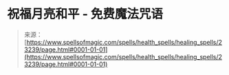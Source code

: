 <!--yml

category: 未分类

date: 2024-06-12 19:08:15

-->

# 祝福月亮和平 - 免费魔法咒语

> 来源：[https://www.spellsofmagic.com/spells/health_spells/healing_spells/23239/page.html#0001-01-01](https://www.spellsofmagic.com/spells/health_spells/healing_spells/23239/page.html#0001-01-01)
